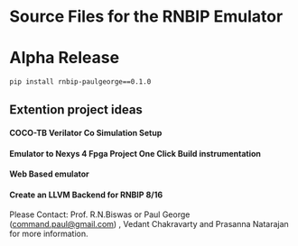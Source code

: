 # Source Files for the RNBIP Emulator
# Alpha Release
```bash
pip install rnbip-paulgeorge==0.1.0
```
## Extention project ideas
#### COCO-TB Verilator Co Simulation Setup
#### Emulator to Nexys 4 Fpga Project One Click Build instrumentation
#### Web Based emulator
#### Create an LLVM Backend for RNBIP 8/16

Please Contact: Prof. R.N.Biswas or Paul George (command.paul@gmail.com) , Vedant Chakravarty and Prasanna Natarajan for more information.

